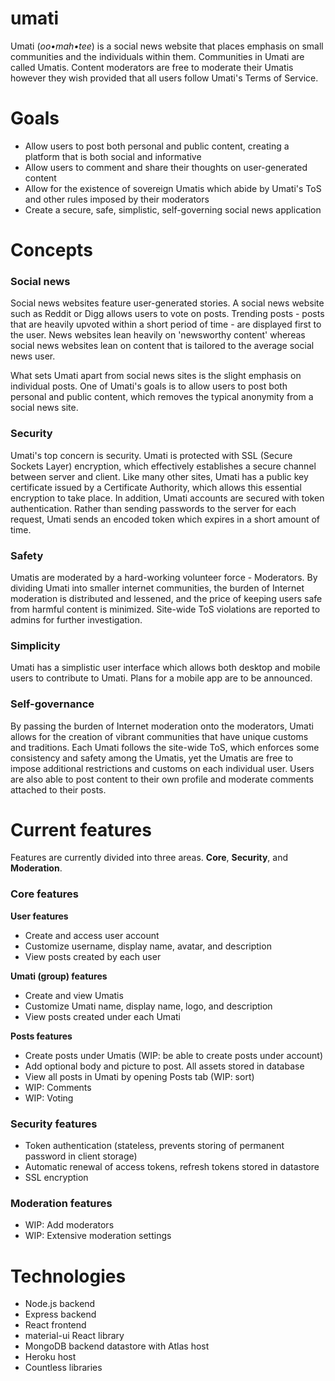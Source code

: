 # umati
Umati (<em>oo•mah•tee</em>) is a social news website that places emphasis on small communities and the individuals within them. Communities in Umati are called Umatis. Content moderators are free to moderate their Umatis however they wish provided that all users follow Umati's Terms of Service.

# Goals
* Allow users to post both personal and public content, creating a platform that is both social and informative
* Allow users to comment and share their thoughts on user-generated content
* Allow for the existence of sovereign Umatis which abide by Umati's ToS and other rules imposed by their moderators
* Create a secure, safe, simplistic, self-governing social news application

# Concepts

### Social news

Social news websites feature user-generated stories. A social news website such as Reddit or Digg allows users to vote on posts. Trending posts - posts that are heavily upvoted within a short period of time - are displayed first to the user. News websites lean heavily on 'newsworthy content' whereas social news websites lean on content that is tailored to the average social news user.

What sets Umati apart from social news sites is the slight emphasis on individual posts. One of Umati's goals is to allow users to post both personal and public content, which removes the typical anonymity from a social news site.

### Security

Umati's top concern is security. Umati is protected with SSL (Secure Sockets Layer) encryption, which effectively establishes a secure channel between server and client. Like many other sites, Umati has a public key certificate issued by a Certificate Authority, which allows this essential encryption to take place. In addition, Umati accounts are secured with token authentication. Rather than sending passwords to the server for each request, Umati sends an encoded token which expires in a short amount of time.

### Safety

Umatis are moderated by a hard-working volunteer force - Moderators. By dividing Umati into smaller internet communities, the burden of Internet moderation is distributed and lessened, and the price of keeping users safe from harmful content is minimized. Site-wide ToS violations are reported to admins for further investigation.

### Simplicity

Umati has a simplistic user interface which allows both desktop and mobile users to contribute to Umati. Plans for a mobile app are to be announced.

### Self-governance

By passing the burden of Internet moderation onto the moderators, Umati allows for the creation of vibrant communities that have unique customs and traditions. Each Umati follows the site-wide ToS, which enforces some consistency and safety among the Umatis, yet the Umatis are free to impose additional restrictions and customs on each individual user. Users are also able to post content to their own profile and moderate comments attached to their posts.

# Current features

Features are currently divided into three areas. **Core**, **Security**, and **Moderation**.

### Core features

**User features**
* Create and access user account
* Customize username, display name, avatar, and description
* View posts created by each user

**Umati (group) features**
* Create and view Umatis
* Customize Umati name, display name, logo, and description
* View posts created under each Umati

**Posts features**
* Create posts under Umatis (WIP: be able to create posts under account)
* Add optional body and picture to post. All assets stored in database
* View all posts in Umati by opening Posts tab (WIP: sort)
* WIP: Comments
* WIP: Voting

### Security features

* Token authentication (stateless, prevents storing of permanent password in client storage)
* Automatic renewal of access tokens, refresh tokens stored in datastore
* SSL encryption

### Moderation features

* WIP: Add moderators
* WIP: Extensive moderation settings

# Technologies

* Node.js backend
* Express backend
* React frontend
* material-ui React library
* MongoDB backend datastore with Atlas host
* Heroku host
* Countless libraries
